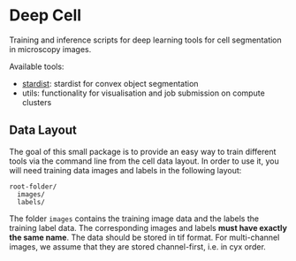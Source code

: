 # Deep Cell

Training and inference scripts for deep learning tools for cell segmentation in microscopy images.

Available tools:
- [stardist](https://github.com/mpicbg-csbd/stardist): stardist for convex object segmentation
- utils: functionality for visualisation and job submission on compute clusters


## Data Layout

The goal of this small package is to provide an easy way to train different tools via the command line from the cell data layout.
In order to use it, you will need training data images and labels in the following layout:
```
root-folder/
  images/
  labels/
```
The folder `images` contains the training image data and the labels the training label data.
The corresponding images and labels **must have exactly the same name**.
The data should be stored in tif format. For multi-channel images, we assume that they are stored channel-first, i.e. in cyx order.
